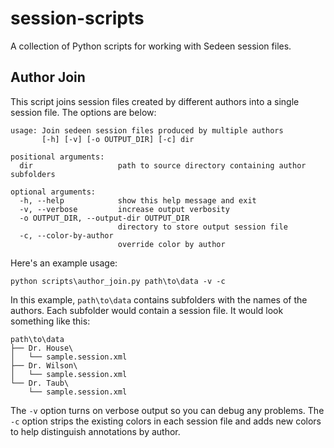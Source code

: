 # session-scripts
A collection of Python scripts for working with Sedeen session files.

## Author Join

This script joins session files created by different authors into a single session file. The options are below:
```
usage: Join sedeen session files produced by multiple authors
       [-h] [-v] [-o OUTPUT_DIR] [-c] dir

positional arguments:
  dir                   path to source directory containing author subfolders

optional arguments:
  -h, --help            show this help message and exit
  -v, --verbose         increase output verbosity
  -o OUTPUT_DIR, --output-dir OUTPUT_DIR
                        directory to store output session file
  -c, --color-by-author
                        override color by author
```

Here's an example usage:
```
python scripts\author_join.py path\to\data -v -c
```

In this example, `path\to\data` contains subfolders with the names of the authors. Each subfolder would contain a session file. It would look something like this:
```
path\to\data
├── Dr. House\
│   └── sample.session.xml
├── Dr. Wilson\
│   └── sample.session.xml
└── Dr. Taub\
    └── sample.session.xml
```

The `-v` option turns on verbose output so you can debug any problems. The `-c` option strips the existing colors in each session file and adds new colors to help distinguish annotations by author.


